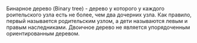 Бинарное дерево (Binary tree) - дерево у которого у каждого роительского узла есть не более, чем два дочерних узла.
Как правило, первый называется родительским узлом,
а дети называются левым и правым наследниками.
Двоичное дерево не является упорядоченным ориентированным деревом.